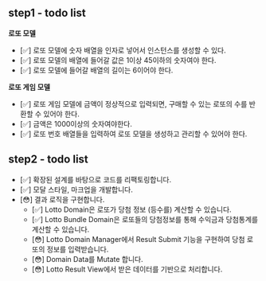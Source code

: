 ## step1 - todo list

<!--
로또 구입 금액을 입력하면, 금액에 해당하는 로또를 발급해야 한다.
로또 1장의 가격은 1,000원이다.
소비자는 자동 구매를 할 수 있어야 한다.
번호 보기 토글 버튼을 클릭해 로또 번호를 볼 수 있어야 한다.
-->

**로또 모델**

- [✅] 로또 모델에 숫자 배열을 인자로 넣어서 인스턴스를 생성할 수 있다.
- [✅] 로또 모델의 배열에 들어갈 값은 1이상 45이하의 숫자여야 한다.
- [✅] 로또 모델에 들어갈 배열의 길이는 6이어야 한다.

**로또 게임 모델**

- [✅] 로또 게임 모델에 금액이 정상적으로 입력되면, 구매할 수 있는 로또의 수를 반환할 수 있어야 한다.
- [✅] 금액은 1000이상의 숫자여야한다.
- [✅] 로또 번호 배열들을 입력하여 로또 모델을 생성하고 관리할 수 있어야 한다.

## step2 - todo list

- [✅] 확장된 설계를 바탕으로 코드를 리팩토링합니다.
- [✅] 모달 스타일, 마크업을 개발합니다.
- [😳] 결과 로직을 구현합니다.
  - [✅] Lotto Domain은 로또가 당첨 정보 (등수를) 계산할 수 있습니다.
  - [✅] Lotto Bundle Domain은 로또들의 당첨정보를 통해 수익금과 당첨통계를 계산할 수 있습니다.
  - [😳] Lotto Domain Manager에서 Result Submit 기능을 구현하여 당첨 로또의 정보를 입력받습니다.
  - [😳] Domain Data를 Mutate 합니다.
  - [😳] Lotto Result View에서 받은 데이터를 기반으로 처리합니다.
